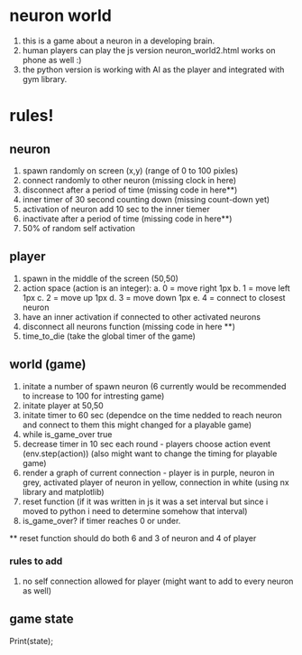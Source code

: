 # neuron world
1. this is a game about a neuron in a developing brain.
2. human players can play the js version neuron_world2.html works on phone as well :)
3. the python version is working with AI as the player and integrated with gym library.

# rules! 
## neuron
1. spawn randomly on screen (x,y) (range of 0 to 100 pixles)
2. connect randomly to other neuron (missing clock in here)
3. disconnect after a period of time (missing code in here**)
4. inner timer of 30 second counting down (missing count-down yet)
5. activation of neuron add 10 sec to the inner tiemer
6. inactivate after a period of time (missing code in here**)
7. 50% of random self activation
   
## player
1. spawn in the middle of the screen (50,50)
2. action space (action is an integer):
      a. 0 = move right 1px
      b. 1 = move left 1px
      c. 2 = move up 1px
      d. 3 = move down 1px
      e. 4 = connect to closest neuron
3. have an inner activation if connected to other activated neurons
4. disconnect all neurons function (missing code in here **)
5. time_to_die (take the global timer of the game)

## world (game)
1. initate a number of spawn neuron (6 currently would be recommended to increase to 100 for intresting game)
2. initate player at 50,50
3. initate timer to 60 sec (dependce on the time nedded to reach neuron and connect to them this might changed for a playable game)
0. while is_game_over true
4. decrease timer in 10 sec each round - players choose action event (env.step(action)) (also might want to change the timing for playable game)
5. render a graph of current connection - player is in purple, neuron in grey, activated player of neuron in yellow, connection in white (using nx library and matplotlib)
6. reset function (if it was written in js it was a set interval but since i moved to python i need to determine somehow that interval)
7. is_game_over? if timer reaches 0 or under.


** reset function should do both 6 and 3 of neuron and 4 of player


### rules to add
1. no self connection allowed for player (might want to add to every neuron as well)


## game state 
Print(state);
